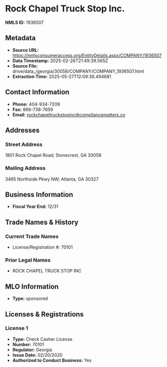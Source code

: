 # Rock Chapel Truck Stop Inc.

**NMLS ID:** 1936507

## Metadata
- **Source URL:** https://nmlsconsumeraccess.org/EntityDetails.aspx/COMPANY/1936507
- **Data Timestamp:** 2025-02-26T21:49:39.565Z
- **Source File:** drive/data_/georgia/30058/COMPANY/COMPANY_1936507.html
- **Extraction Time:** 2025-05-27T12:09:36.494681

## Contact Information
- **Phone:** 404-934-7209
- **Fax:** 866-738-7659
- **Email:** rockchapeltruckstopinc@compliancematters.co

## Addresses
### Street Address
1801 Rock Chapel Road; Stonecrest, GA 30058

### Mailing Address
3465 Northside Pkwy NW; Atlanta, GA 30327

## Business Information
- **Fiscal Year End:** 12/31

## Trade Names & History
### Current Trade Names
- License/Registration #: 70101

### Prior Legal Names
- ROCK CHAPEL TRUCK STOP INC

## MLO Information
- **Type:** sponsored

## Licenses & Registrations

### License 1
- **Type:** Check Casher License
- **Number:** 70101
- **Regulator:** Georgia
- **Issue Date:** 02/20/2020
- **Authorized to Conduct Business:** Yes
